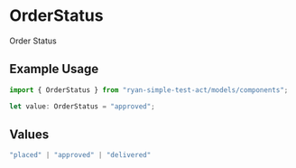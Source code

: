 # OrderStatus

Order Status

## Example Usage

```typescript
import { OrderStatus } from "ryan-simple-test-act/models/components";

let value: OrderStatus = "approved";
```

## Values

```typescript
"placed" | "approved" | "delivered"
```